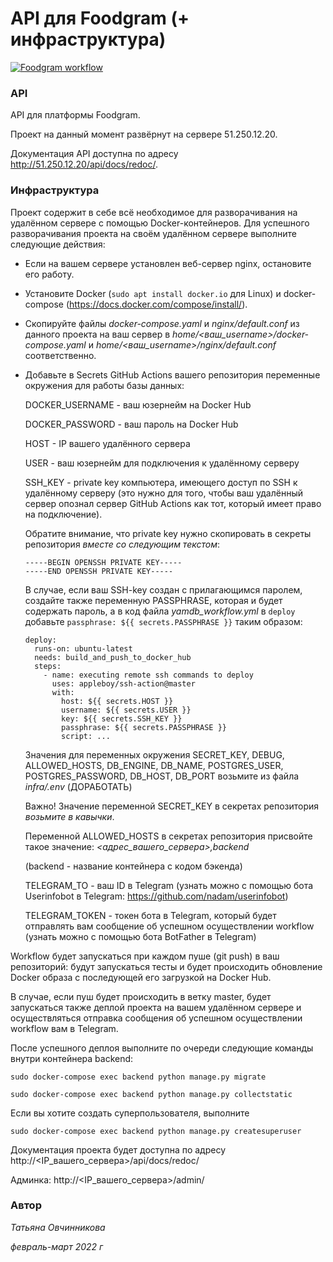 # API для Foodgram (+ инфраструктура)

[![Foodgram workflow](https://github.com/tanja-ovc/foodgram-project-react/actions/workflows/foodgram_workflow.yml/badge.svg)](https://github.com/tanja-ovc/foodgram-project-react/actions/workflows/foodgram_workflow.yml)

### API

API для платформы Foodgram.

Проект на данный момент развёрнут на сервере 51.250.12.20.

Документация API доступна по адресу http://51.250.12.20/api/docs/redoc/.

### Инфраструктура

Проект содержит в себе всё необходимое для разворачивания на удалённом сервере с помощью Docker-контейнеров.
Для успешного разворачивания проекта на своём удалённом сервере выполните следующие действия:

 - Если на вашем сервере установлен веб-сервер nginx, остановите его работу.

 - Установите Docker (```sudo apt install docker.io``` для Linux) и docker-compose (https://docs.docker.com/compose/install/).

- Скопируйте файлы _docker-compose.yaml_ и _nginx/default.conf_ из данного проекта на ваш сервер в _home/<ваш_username>/docker-compose.yaml_ и _home/<ваш_username>/nginx/default.conf_ соответственно.

- Добавьте в Secrets GitHub Actions вашего репозитория переменные окружения для работы базы данных:

  DOCKER_USERNAME - ваш юзернейм на Docker Hub

  DOCKER_PASSWORD - ваш пароль на Docker Hub

  HOST - IP вашего удалённого сервера

  USER - ваш юзернейм для подключения к удалённому серверу

  SSH_KEY - private key компьютера, имеющего доступ по SSH к удалённому серверу (это нужно для того, чтобы ваш удалённый сервер опознал сервер GitHub Actions как тот, который имеет право на подключение).

  Обратите внимание, что private key нужно скопировать в секреты репозитория *вместе со следующим текстом*:
  ```
  -----BEGIN OPENSSH PRIVATE KEY-----
  -----END OPENSSH PRIVATE KEY-----
  ```

  В случае, если ваш SSH-key создан с прилагающимся паролем, создайте также переменную PASSPHRASE, которая и будет содержать пароль, а в код файла _yamdb\_workflow.yml_ в ```deploy``` добавьте ```passphrase: ${{ secrets.PASSPHRASE }}``` таким образом:
          
  ```
  deploy:
    runs-on: ubuntu-latest
    needs: build_and_push_to_docker_hub
    steps:
      - name: executing remote ssh commands to deploy
        uses: appleboy/ssh-action@master
        with:
          host: ${{ secrets.HOST }}
          username: ${{ secrets.USER }}
          key: ${{ secrets.SSH_KEY }}
          passphrase: ${{ secrets.PASSPHRASE }}
          script: ...
  ```

  Значения для переменных окружения SECRET_KEY, DEBUG, ALLOWED_HOSTS, DB_ENGINE, DB_NAME, POSTGRES_USER, POSTGRES_PASSWORD, DB_HOST, DB_PORT возьмите из файла _infra/.env_ (ДОРАБОТАТЬ)

  Важно! Значение переменной SECRET_KEY в секретах репозитория *возьмите в кавычки*.

  Переменной ALLOWED_HOSTS в секретах репозитория присвойте такое значение:
  _<адрес_вашего_сервера>,backend_
  
  (backend - название контейнера с кодом бэкенда)

  TELEGRAM_TO - ваш ID в Telegram (узнать можно с помощью бота Userinfobot в Telegram: https://github.com/nadam/userinfobot)

  TELEGRAM_TOKEN - токен бота в Telegram, который будет отправлять вам сообщение об успешном осуществлении workflow (узнать можно с помощью бота BotFather в Telegram)

Workflow будет запускаться при каждом пуше (git push) в ваш репозиторий: будут запускаться тесты и будет происходить обновление Docker образа с последующей его загрузкой на Docker Hub.

В случае, если пуш будет происходить в ветку master, будет запускаться также деплой проекта на вашем удалённом сервере и осуществляться отправка сообщения об успешном осуществлении workflow вам в Telegram.

После успешного деплоя выполните по очереди следующие команды внутри контейнера backend:

```sudo docker-compose exec backend python manage.py migrate```

```sudo docker-compose exec backend python manage.py collectstatic```

Если вы хотите создать суперпользователя, выполните

```sudo docker-compose exec backend python manage.py createsuperuser```

Документация проекта будет доступна по адресу http://<IP_вашего_сервера>/api/docs/redoc/

Админка: http://<IP_вашего_сервера>/admin/



### Автор

_Татьяна Овчинникова_

_февраль-март 2022 г_